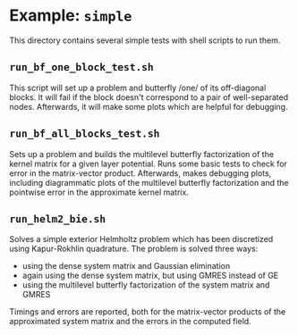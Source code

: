 # Example: `simple`

This directory contains several simple tests with shell scripts to run them.

## `run_bf_one_block_test.sh`

This script will set up a problem and butterfly /one/ of its off-diagonal blocks. It will fail if the block doesn't correspond to a pair of well-separated nodes. Afterwards, it will make some plots which are helpful for debugging.

## `run_bf_all_blocks_test.sh`

Sets up a problem and builds the multilevel butterfly factorization of the kernel matrix for a given layer potential. Runs some basic tests to check for error in the matrix-vector product. Afterwards, makes debugging plots, including diagrammatic plots of the multilevel butterfly factorization and the pointwise error in the approximate kernel matrix.

## `run_helm2_bie.sh`

Solves a simple exterior Helmholtz problem which has been discretized using Kapur-Rokhlin quadrature. The problem is solved three ways:

- using the dense system matrix and Gaussian elimination
- again using the dense system matrix, but using GMRES instead of GE
- using the multilevel butterfly factorization of the system matrix and GMRES

Timings and errors are reported, both for the matrix-vector products of the approximated system matrix and the errors in the computed field.
